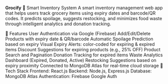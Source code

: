 **Grocify**
🛒 Smart Inventory System
A smart inventory management web app that helps users track grocery items using expiry dates and barcode/QR codes. It predicts spoilage, suggests restocking, and minimizes food waste through intelligent analytics and donation tracking.

🔧 Features
User Authentication via Google (Firebase)
Add/Edit/Delete Products with expiry date & QR/barcode
Automatic Spoilage Prediction based on expiry
Visual Expiry Alerts: color-coded for expiring & expired items
Discount Suggestions for expiring products (e.g., 25% OFF)
Product Search and Pagination
Donation Tracking for expired items
Waste Analytics Dashboard (Expired, Donated, Active)
Restocking Suggestions based on expiry proximity
Connected to MongoDB Atlas for real-time cloud storage
🧱 Tech Stack
Frontend: React.js
Backend: Node.js, Express.js
Database: MongoDB Atlas
Authentication: Firebase Google Auth

